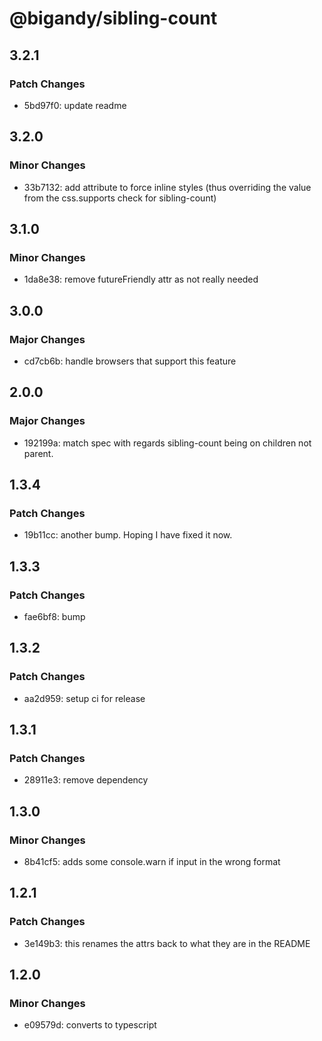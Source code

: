 # @bigandy/sibling-count

## 3.2.1

### Patch Changes

- 5bd97f0: update readme

## 3.2.0

### Minor Changes

- 33b7132: add attribute to force inline styles (thus overriding the value from the css.supports check for sibling-count)

## 3.1.0

### Minor Changes

- 1da8e38: remove futureFriendly attr as not really needed

## 3.0.0

### Major Changes

- cd7cb6b: handle browsers that support this feature

## 2.0.0

### Major Changes

- 192199a: match spec with regards sibling-count being on children not parent.

## 1.3.4

### Patch Changes

- 19b11cc: another bump. Hoping I have fixed it now.

## 1.3.3

### Patch Changes

- fae6bf8: bump

## 1.3.2

### Patch Changes

- aa2d959: setup ci for release

## 1.3.1

### Patch Changes

- 28911e3: remove dependency

## 1.3.0

### Minor Changes

- 8b41cf5: adds some console.warn if input in the wrong format

## 1.2.1

### Patch Changes

- 3e149b3: this renames the attrs back to what they are in the README

## 1.2.0

### Minor Changes

- e09579d: converts to typescript
